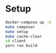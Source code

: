 # Setup

```sh
docker-compose up -d
make composer
make setup
make cache-clear
cd client
yarn run build

```
